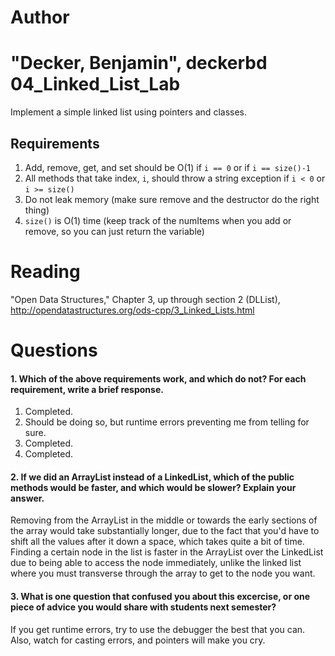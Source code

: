 Author
==========
"Decker, Benjamin", deckerbd
04_Linked_List_Lab
==================

Implement a simple linked list using pointers and classes.

Requirements
------------

1. Add, remove, get, and set should be O(1) if `i == 0` or if `i == size()-1`
2. All methods that take index, `i`, should throw a string exception if `i < 0` or `i >= size()`
3. Do not leak memory (make sure remove and the destructor do the right thing)
4. `size()` is O(1) time (keep track of the numItems when you add or remove, so you can just return the variable)

Reading
=======
"Open Data Structures," Chapter 3, up through section 2 (DLList), http://opendatastructures.org/ods-cpp/3_Linked_Lists.html

Questions
=========

#### 1. Which of the above requirements work, and which do not? For each requirement, write a brief response.

1. Completed.
2. Should be doing so, but runtime errors preventing me from telling for sure.
3. Completed.
4. Completed.

#### 2. If we did an ArrayList instead of a LinkedList, which of the public methods would be faster, and which would be slower? Explain your answer.
Removing from the ArrayList in the middle or towards the early sections of the array would take substantially longer, due to the fact that you'd have to shift all the values after it down a space, which takes quite a bit of time. Finding a certain node in the list is faster in the ArrayList over the LinkedList due to being able to access the node immediately, unlike the linked list where you must transverse through the array to get to the node you want.

#### 3. What is one question that confused you about this excercise, or one piece of advice you would share with students next semester?
If you get runtime errors, try to use the debugger the best that you can. Also, watch for casting errors, and pointers will make you cry.

